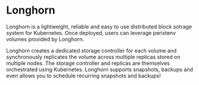 # Longhorn

Longhorn is a lightweight, reliable and easy to use distributed block sotrage system for Kubernetes. Once deployed, users can leverage peristenv volumes provided by Longhorn.

Longhorn creates a dedicated storage controller for each volume and synchronously replicates the volume across multiple replicas stored on multiple nodes. The storage controller and replicas are themselves orchestrated using Kubernetes.  Longhorn supports snapshots, backups and even allows you to schedule recurring snapshots and backups!
